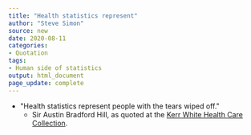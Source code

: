 ```yaml
---
title: "Health statistics represent"
author: "Steve Simon"
source: new
date: 2020-08-11
categories:
- Quotation
tags:
- Human side of statistics
output: html_document
page_update: complete
---
```


+ "Health statistics represent people with the tears wiped off."
  + Sir Austin Bradford Hill, as quoted at the [Kerr White Health Care Collection](http://historical.hsl.virginia.edu/kerr/healthstats.cfm.html).

<!---More--->

